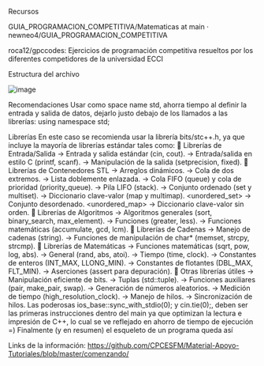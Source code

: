 Recursos

GUIA_PROGRAMACION_COMPETITIVA/Matematicas at main · newneo4/GUIA_PROGRAMACION_COMPETITIVA

roca12/gpccodes: Ejercicios de programación competitiva resueltos por los diferentes competidores de la universidad ECCI

Estructura del archivo


![image](https://github.com/user-attachments/assets/3a6dec70-5c71-4be9-9546-81e094dc6c3a)


Recomendaciones
Usar como space name std, ahorra tiempo al definir la entrada y salida de datos, dejarlo justo debajo de los llamados a las librerías:
 using namespace std;

Librerías
En este caso se recomienda usar la librería bits/stc++.h, ya que incluye la mayoría de librerías estándar tales como:
📂 Librerías de Entrada/Salida
<iostream> → Entrada y salida estándar (cin, cout).
<cstdio> → Entrada/salida en estilo C (printf, scanf).
<iomanip> → Manipulación de la salida (setprecision, fixed).
📂 Librerías de Contenedores STL
<vector> → Arreglos dinámicos.
<deque> → Cola de dos extremos.
<list> → Lista doblemente enlazada.
<queue> → Cola FIFO (queue) y cola de prioridad (priority_queue).
<stack> → Pila LIFO (stack).
<set> → Conjunto ordenado (set y multiset).
<map> → Diccionario clave-valor (map y multimap).
<unordered_set> → Conjunto desordenado.
<unordered_map> → Diccionario clave-valor sin orden.
📂 Librerías de Algoritmos
<algorithm> → Algoritmos generales (sort, binary_search, max_element).
<functional> → Funciones (greater<int>, less<int>).
<numeric> → Funciones matemáticas (accumulate, gcd, lcm).
📂 Librerías de Cadenas
<string> → Manejo de cadenas (string).
<cstring> → Funciones de manipulación de char* (memset, strcpy, strcmp).
📂 Librerías de Matemáticas
<cmath> → Funciones matemáticas (sqrt, pow, log, abs).
<cstdlib> → General (rand, abs, atoi).
<ctime> → Tiempo (time, clock).
<climits> → Constantes de enteros (INT_MAX, LLONG_MIN).
<cfloat> → Constantes de flotantes (DBL_MAX, FLT_MIN).
<cassert> → Aserciones (assert para depuración).
📂 Otras librerías útiles
<bitset> → Manipulación eficiente de bits.
<tuple> → Tuplas (std::tuple).
<utility> → Funciones auxiliares (pair, make_pair, swap).
<random> → Generación de números aleatorios.
<chrono> → Medición de tiempo (high_resolution_clock).
<thread> → Manejo de hilos.
<mutex> → Sincronización de hilos.
Las poderosas ios_base::sync_with_stdio(0); y cin.tie(0);, deben ser las primeras instrucciones dentro del main ya que optimizan la lectura e impresión de C++, lo cual se ve reflejado en ahorro de tiempo de ejecución =)
Finalmente (y en resumen) el esqueleto de un programa queda así




Links de la información:
https://github.com/CPCESFM/Material-Apoyo-Tutoriales/blob/master/comenzando/

